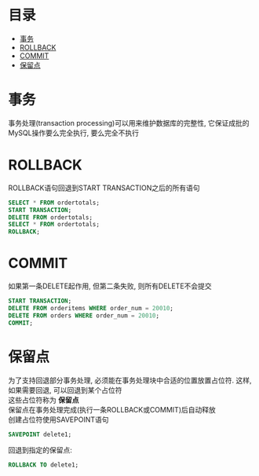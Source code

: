 # 目录
- [事务](#事务)
- [ROLLBACK](#rollback)
- [COMMIT](#commit)
- [保留点](#保留点)



<!-- = = = = = = = = = = = = = = = = = = = = = = = = = = = = = = = = = = = = = = = = = = = = = = = = = = = = = = = = = = = = -->
<!-- = = = = = = = = = = = = = = = = = = = = = = = = = = = = = = = = = = = = = = = = = = = = = = = = = = = = = = = = = = = = -->



# 事务
事务处理(transaction processing)可以用来维护数据库的完整性, 它保证成批的MySQL操作要么完全执行, 要么完全不执行  



<!-- = = = = = = = = = = = = = = = = = = = = = = = = = = = = = = = = = = = = = = = = = = = = = = = = = = = = = = = = = = = = -->
<!-- = = = = = = = = = = = = = = = = = = = = = = = = = = = = = = = = = = = = = = = = = = = = = = = = = = = = = = = = = = = = -->



# ROLLBACK
ROLLBACK语句回退到START TRANSACTION之后的所有语句  
```sql
SELECT * FROM ordertotals;
START TRANSACTION;
DELETE FROM ordertotals;
SELECT * FROM ordertotals;
ROLLBACK;
```



<!-- = = = = = = = = = = = = = = = = = = = = = = = = = = = = = = = = = = = = = = = = = = = = = = = = = = = = = = = = = = = = -->
<!-- = = = = = = = = = = = = = = = = = = = = = = = = = = = = = = = = = = = = = = = = = = = = = = = = = = = = = = = = = = = = -->



# COMMIT
如果第一条DELETE起作用, 但第二条失败, 则所有DELETE不会提交  
```sql
START TRANSACTION;
DELETE FROM orderitems WHERE order_num = 20010;
DELETE FROM orders WHERE order_num = 20010;
COMMIT;
```



<!-- = = = = = = = = = = = = = = = = = = = = = = = = = = = = = = = = = = = = = = = = = = = = = = = = = = = = = = = = = = = = -->
<!-- = = = = = = = = = = = = = = = = = = = = = = = = = = = = = = = = = = = = = = = = = = = = = = = = = = = = = = = = = = = = -->



# 保留点
为了支持回退部分事务处理, 必须能在事务处理块中合适的位置放置占位符. 这样, 如果需要回退, 可以回退到某个占位符  
这些占位符称为 **保留点**  
保留点在事务处理完成(执行一条ROLLBACK或COMMIT)后自动释放  
创建占位符使用SAVEPOINT语句  
```sql
SAVEPOINT delete1;
```
  
回退到指定的保留点:  
```sql
ROLLBACK TO delete1;
```
